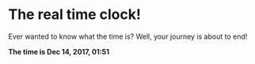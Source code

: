 # The real time clock!

Ever wanted to know what the time is? Well, your journey is about to end!

**The time is Dec 14, 2017, 01:51**